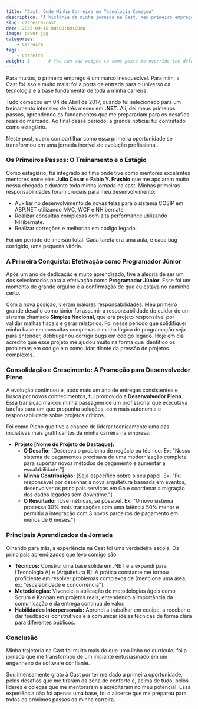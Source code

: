 ```yaml
---
title: "Cast: Onde Minha Carreira em Tecnologia Começou"
description: "A história da minha jornada na Cast, meu primeiro emprego na área de tecnologia. Do treinamento em .NET à promoção para Desenvolvedor Pleno, uma trajetória de aprendizado e crescimento."
slug: carreira-cast
date: 2025-09-18 00:00:00+0000
image: cover.jpg
categories:
    - Carreira
tags:
    - Carreira
weight: 1       # You can add weight to some posts to override the default sorting (date descending)
---
```


Para muitos, o primeiro emprego é um marco inesquecível. Para mim, a Cast foi isso e muito mais: foi a porta de entrada para o universo da tecnologia e a base fundamental de toda a minha carreira.

Tudo começou em 04 de Abril de 2017, quando fui selecionado para um treinamento intensivo de três meses em **.NET**. Ali, dei meus primeiros passos, aprendendo os fundamentos que me preparariam para os desafios reais do mercado. Ao final desse período, a grande notícia: fui contratado como estagiário.

Neste post, quero compartilhar como essa primeira oportunidade se transformou em uma jornada incrível de evolução profissional.

### Os Primeiros Passos: O Treinamento e o Estágio

Como estagiário, fui integrado ao time onde tive como mentores excelentes mentores entre eles **Julio César** e **Fabio Y. Frushio** que me apoiaram muito nessa chegada e durante toda minha jornada na cast. Minhas primeiras responsabilidades foram cruciais para meu desenvolvimento:

* Auxiliar no desenvolvimento de novas telas para o sistema COSIP em ASP.NET utilizando MVC, WCF e NHibernate
* Realizar consultas complexas com alta performance utilizando NHibernate.
* Realizar correções e melhorias em código legado.

Foi um período de imersão total. Cada tarefa era uma aula, e cada bug corrigido, uma pequena vitória.

### A Primeira Conquista: Efetivação como Programador Júnior

Após um ano de dedicação e muito aprendizado, tive a alegria de ser um dos selecionados para a efetivação como **Programador Júnior**. Esse foi um momento de grande orgulho e a confirmação de que eu estava no caminho certo.

Com a nova posição, vieram maiores responsabilidades. Meu primeiro grande desafio como júnior foi assumir a responsabilidade de cuidar de um sistema chamado **Simples Nacional**, que era projeto responsável por validar malhas fiscais e gerar relatórios. Foi nesse período que solidifiquei minha base em consultas complexas e minha lógica de programação seja para entender, debbugar ou corrigir bugs em código legado. Hoje em dia acredito que esse projeto me ajudou muito na forma que identifico os problemas em código e o como lidar diante da pressão de projetos complexos.

### Consolidação e Crescimento: A Promoção para Desenvolvedor Pleno

A evolução continuou e, após mais um ano de entregas consistentes e busca por novos conhecimentos, fui promovido a **Desenvolvedor Pleno**. Essa transição marcou minha passagem de um profissional que executava tarefas para um que propunha soluções, com mais autonomia e responsabilidade sobre projetos críticos.

Foi como Pleno que tive a chance de liderar tecnicamente uma das iniciativas mais gratificantes da minha carreira na empresa:

* **Projeto [Nome do Projeto de Destaque]:**
    * **O Desafio:** [Descreva o problema de negócio ou técnico. Ex: "Nosso sistema de pagamentos precisava de uma modernização completa para suportar novos métodos de pagamento e aumentar a escalabilidade."]
    * **Minha Contribuição:** [Seja específico sobre o seu papel. Ex: "Fui responsável por desenhar a nova arquitetura baseada em eventos, desenvolver os principais serviços em Go e coordenar a migração dos dados legados sem downtime."]
    * **O Resultado:** [Use métricas, se possível. Ex: "O novo sistema processa 30% mais transações com uma latência 50% menor e permitiu a integração com 3 novos parceiros de pagamento em menos de 6 meses."]

### Principais Aprendizados da Jornada

Olhando para trás, a experiência na Cast foi uma verdadeira escola. Os principais aprendizados que levo comigo são:

* **Técnicos:** Construí uma base sólida em .NET e a expandi para [Tecnologia A] e [Arquitetura B]. A prática constante me tornou proficiente em resolver problemas complexos de [mencione uma área, ex: "escalabilidade e concorrência"].
* **Metodologias:** Vivenciei a aplicação de metodologias ágeis como Scrum e Kanban em projetos reais, entendendo a importância da comunicação e da entrega contínua de valor.
* **Habilidades Interpersonais:** Aprendi a trabalhar em equipe, a receber e dar feedbacks construtivos e a comunicar ideias técnicas de forma clara para diferentes públicos.

### Conclusão

Minha trajetória na Cast foi muito mais do que uma linha no currículo; foi a jornada que me transformou de um iniciante entusiasmado em um engenheiro de software confiante.

Sou imensamente grato à Cast por ter me dado a primeira oportunidade, pelos desafios que me tiraram da zona de conforto e, acima de tudo, pelos líderes e colegas que me mentoraram e acreditaram no meu potencial. Essa experiência não foi apenas uma base, foi o alicerce que me preparou para todos os próximos passos da minha carreira.
